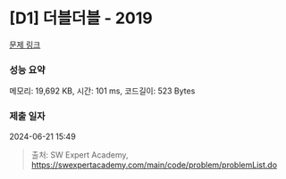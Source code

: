 # [D1] 더블더블 - 2019 

[문제 링크](https://swexpertacademy.com/main/code/problem/problemDetail.do?contestProbId=AV5QDEX6AqwDFAUq) 

### 성능 요약

메모리: 19,692 KB, 시간: 101 ms, 코드길이: 523 Bytes

### 제출 일자

2024-06-21 15:49



> 출처: SW Expert Academy, https://swexpertacademy.com/main/code/problem/problemList.do